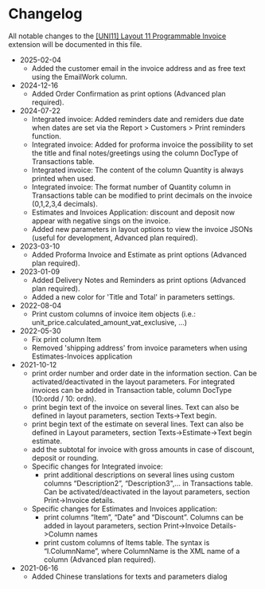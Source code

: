 # Changelog

All notable changes to the [[UNI11] Layout 11 Programmable Invoice](https://www.banana.ch/apps/en/node/9423) extension will be documented in this file.

* 2025-02-04
	* Added the customer email in the invoice address and as free text using the EmailWork column.
* 2024-12-16
	* Added Order Confirmation as print options (Advanced plan required).  
* 2024-07-22
	* Integrated invoice: Added reminders date and remiders due date when dates are set via the Report > Customers > Print reminders function.
	* Integrated invoice: Added for proforma invoice the possibility to set the title and final notes/greetings using the column DocType of Transactions table.
	* Integrated invoice: The content of the column Quantity is always printed when used.
	* Integrated invoice: The format number of Quantity column in Transactions table can be modified to print decimals on the invoice (0,1,2,3,4 decimals).
	* Estimates and Invoices Application: discount and deposit now appear with negative sings on the invoice.
	* Added new parameters in layout options to view the invoice JSONs (useful for development, Advanced plan required).  
* 2023-03-10
	* Added Proforma Invoice and Estimate as print options (Advanced plan required).  
* 2023-01-09
	* Added Delivery Notes and Reminders as print options (Advanced plan required).
	* Added a new color for 'Title and Total' in parameters settings.  
* 2022-08-04
    * Print custom columns of invoice item objects (i.e.: unit_price.calculated_amount_vat_exclusive, ...)  
* 2022-05-30
	* Fix print column Item  
	* Removed 'shipping address' from invoice parameters when using Estimates-Invoices application  
* 2021-10-12
	* print order number and order date in the information section. Can be activated/deactivated in the layout parameters. For integrated invoices can be added in Transaction table, column DocType (10:ordd / 10: ordn).
	* print begin text of the invoice on several lines. Text can also be defined in layout parameters, section Texts->Text begin.
	* print begin text of the estimate on several lines. Text can also be defined in Layout parameters, section Texts->Estimate->Text begin estimate.
	* add the subtotal for invoice with gross amounts in case of discount, deposit or rounding.
	* Specific changes for Integrated invoice:
		* print additional descriptions on several lines using custom columns “Description2”, “Description3",… in Transactions table. Can be activated/deactivated in the layout parameters, section Print->Invoice details.   
	* Specific changes for Estimates and Invoices application:
		* print columns “Item”, “Date” and “Discount”. Columns can be added in layout parameters, section Print->Invoice Details->Column names
		* print custom columns of Items table. The syntax is “I.ColumnName”, where ColumnName is the XML name of a column (Advanced plan required).  
* 2021-06-16
	* Added Chinese translations for texts and parameters dialog  
